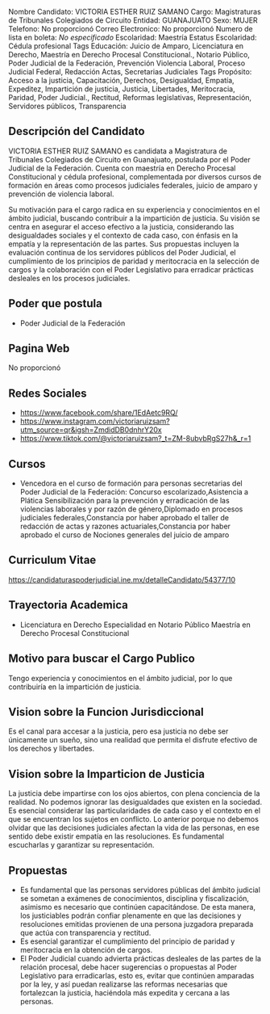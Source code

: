 Nombre Candidato: VICTORIA ESTHER RUIZ SAMANO
Cargo: Magistraturas de Tribunales Colegiados de Circuito
Entidad: GUANAJUATO
Sexo: MUJER
Telefono: No proporcionó
Correo Electronico: No proporcionó
Numero de lista en boleta: *No especificado*
Escolaridad: Maestría
Estatus Escolaridad: Cédula profesional
Tags Educación: Juicio de Amparo, Licenciatura en Derecho, Maestría en Derecho Procesal Constitucional., Notario Público, Poder Judicial de la Federación, Prevención Violencia Laboral, Proceso Judicial Federal, Redacción Actas, Secretarias Judiciales
Tags Propósito: Acceso a la justicia, Capacitación, Derechos, Desigualdad, Empatía, Expeditez, Impartición de justicia, Justicia, Libertades, Meritocracia, Paridad, Poder Judicial., Rectitud, Reformas legislativas, Representación, Servidores públicos, Transparencia


## Descripción del Candidato 

VICTORIA ESTHER RUIZ SAMANO es candidata a Magistratura de Tribunales Colegiados de Circuito en Guanajuato, postulada por el Poder Judicial de la Federación. Cuenta con maestría en Derecho Procesal Constitucional y cédula profesional, complementada por diversos cursos de formación en áreas como procesos judiciales federales, juicio de amparo y prevención de violencia laboral.

Su motivación para el cargo radica en su experiencia y conocimientos en el ámbito judicial, buscando contribuir a la impartición de justicia. Su visión se centra en asegurar el acceso efectivo a la justicia, considerando las desigualdades sociales y el contexto de cada caso, con énfasis en la empatía y la representación de las partes. Sus propuestas incluyen la evaluación continua de los servidores públicos del Poder Judicial, el cumplimiento de los principios de paridad y meritocracia en la selección de cargos y la colaboración con el Poder Legislativo para erradicar prácticas desleales en los procesos judiciales.


## Poder que postula

- Poder Judicial de la Federación


## Pagina Web

No proporcionó


## Redes Sociales

- https://www.facebook.com/share/1EdAetc9RQ/
- https://www.instagram.com/victoriaruizsam?utm_source=qr&igsh=ZmdidDB0dnhrY20x
- https://www.tiktok.com/@victoriaruizsam?_t=ZM-8ubvbRgS27h&_r=1


## Cursos

- Vencedora en el curso de formación para personas secretarias del Poder Judicial de la Federación: Concurso escolarizado,Asistencia a Plática Sensibilización para la prevención y erradicación de las violencias laborales y por razón de género,Diplomado en procesos judiciales federales,Constancia por haber aprobado el taller de redacción de actas y razones actuariales,Constancia por haber aprobado el curso de Nociones generales del juicio de amparo


## Curriculum Vitae

https://candidaturaspoderjudicial.ine.mx/detalleCandidato/54377/10


## Trayectoria Academica

- Licenciatura en Derecho   Especialidad en Notario Público   Maestría en Derecho Procesal Constitucional


## Motivo para buscar el Cargo Publico

Tengo experiencia y conocimientos en el ámbito judicial, por lo que contribuiría en la impartición de justicia.


## Vision sobre la Funcion Jurisdiccional

Es el canal para accesar a la justicia, pero esa justicia no debe ser únicamente un sueño, sino una realidad que permita el disfrute efectivo de los derechos y libertades.


## Vision sobre la Imparticion de Justicia

La justicia debe impartirse con los ojos abiertos, con plena conciencia de la realidad. No podemos ignorar las desigualdades que existen en la sociedad. Es esencial considerar las particularidades de cada caso y el contexto en el que se encuentran los sujetos en conflicto. Lo anterior porque no debemos olvidar que las decisiones judiciales afectan la vida de las personas, en ese sentido debe existir empatía en las resoluciones. Es fundamental escucharlas y garantizar su representación.


## Propuestas

- Es fundamental que las personas servidores públicas del ámbito judicial se sometan a exámenes de conocimientos, disciplina y fiscalización, asimismo es necesario que continúen capacitándose. De esta manera, los justiciables podrán confiar plenamente en que las decisiones y resoluciones emitidas provienen de una persona juzgadora preparada que actúa con transparencia y rectitud.
- Es esencial garantizar el cumplimiento del principio de paridad y meritocracia en la obtención de cargos.
- El Poder Judicial cuando advierta prácticas desleales de las partes de la relación procesal, debe hacer sugerencias o propuestas al Poder Legislativo para erradicarlas, esto es, evitar que continúen amparadas por la ley, y así puedan realizarse las reformas necesarias que fortalezcan la justicia, haciéndola más expedita y cercana a las personas.

